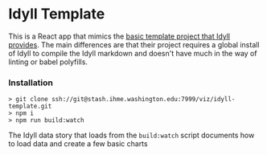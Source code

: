 # Idyll Template

This is a React app that mimics the [basic template project that Idyll provides](https://idyll-lang.org/docs/getting-started).  The main differences are that their project requires a global install of Idyll to compile the Idyll markdown and doesn't have much in the way of linting or babel polyfills.

### Installation

```shell
> git clone ssh://git@stash.ihme.washington.edu:7999/viz/idyll-template.git
> npm i
> npm run build:watch
```
The Idyll data story that loads from the `build:watch` script documents how to load data and create a few basic charts

